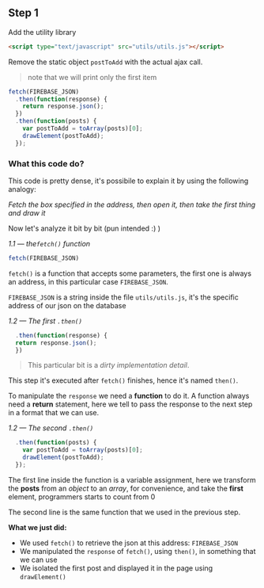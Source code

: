## Step 1

Add the utility library

```html
<script type="text/javascript" src="utils/utils.js"></script>
```

Remove the static object `postToAdd` with the actual ajax call.
> note that we will print only the first item

```javascript
fetch(FIREBASE_JSON)
  .then(function(response) {
    return response.json();
  })
  .then(function(posts) {
    var postToAdd = toArray(posts)[0];
    drawElement(postToAdd);
  });
```

### What this code do?

This code is pretty dense, it's possibile to explain it by using the following analogy:

_Fetch the box specified in the address, then open it, then take the first thing and draw it_

Now let's analyze it bit by bit (pun intended :) )

*1.1 — the`fetch()` function*

```javascript
fetch(FIREBASE_JSON)
```

`fetch()` is a function that accepts some parameters, the first one is always an address, in this particular case `FIREBASE_JSON`.

`FIREBASE_JSON` is a string inside the file `utils/utils.js`, it's the specific address of our json on the database

*1.2 — The first `.then()`*
```javascript
  .then(function(response) {
  return response.json();
  })
```
> This particular bit is a _dirty implementation detail_.

This step it's executed after `fetch()` finishes, hence it's named  `then()`.

To manipulate the `response` we need a __function__ to do it. A function always need a __return__ statement, here we tell to pass the response to the next step in a format that we can use.

*1.2 — The second `.then()`*
```javascript
  .then(function(posts) {
    var postToAdd = toArray(posts)[0];
    drawElement(postToAdd);
  });
```
The first line inside the function is a variable assignment, here we transform the __posts__ from an _object_ to an _array_, for convenience, and take the __first__ element, programmers starts to count from 0

The second line is the same function that we used in the previous step.

**What we just did:**
  * We used `fetch()` to retrieve the json at this address: `FIREBASE_JSON`
  * We manipulated the `response` of `fetch()`, using `then()`, in something that we can use
  * We isolated the first post and displayed it in the page using `drawElement()`
